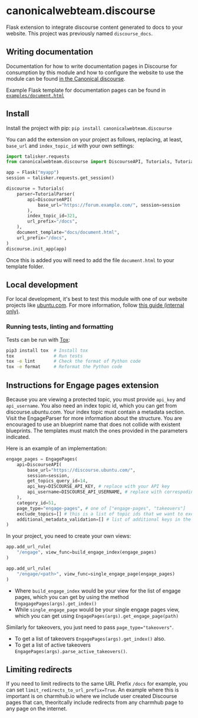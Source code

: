 # canonicalwebteam.discourse

Flask extension to integrate discourse content generated to docs to your website. This project was previously named `discourse_docs`.

## Writing documentation

Documentation for how to write documentation pages in Discourse for consumption by this module and how to configure the website to use the module can be found [in the Canonical discourse](https://discourse.canonical.com/t/creating-discourse-based-documentation-pages/159).

Example Flask template for documentation pages can be found in [`examples/document.html`](https://github.com/canonical-web-and-design/canonicalwebteam.discourse/blob/main/examples/document.html)

## Install

Install the project with pip: `pip install canonicalwebteam.discourse`

You can add the extension on your project as follows, replacing, at least, `base_url` and `index_topic_id` with your own settings:

```python
import talisker.requests
from canonicalwebteam.discourse import DiscourseAPI, Tutorials, TutorialParser

app = Flask("myapp")
session = talisker.requests.get_session()

discourse = Tutorials(
    parser=TutorialParser(
        api=DiscourseAPI(
            base_url="https://forum.example.com/", session=session
        ),
        index_topic_id=321,
        url_prefix="/docs",
    ),
    document_template="docs/document.html",
    url_prefix="/docs",
)
discourse.init_app(app)
```

Once this is added you will need to add the file `document.html` to your template folder.

## Local development

For local development, it's best to test this module with one of our website projects like [ubuntu.com](https://github.com/canonical-web-and-design/ubuntu.com/). For more information, follow [this guide (internal only)](https://discourse.canonical.com/t/how-to-run-our-python-modules-for-local-development/308).

### Running tests, linting and formatting

Tests can be run with [Tox](https://tox.wiki/en/latest/):

``` bash
pip3 install tox  # Install tox
tox               # Run tests
tox -e lint       # Check the format of Python code
tox -e format     # Reformat the Python code
```

## Instructions for Engage pages extension

Because you are viewing a protected topic, you must provide `api_key` and `api_username`. You also need an index topic id, which you can get from discourse.ubuntu.com. Your index topic must contain a metadata section. Visit the EngageParser for more information about the structure. You are encouraged to use an blueprint name that does not collide with existent blueprints. The templates must match the ones provided in the parameters indicated.

Here is an example of an implementation:

```python
engage_pages = EngagePages(
    api=DiscourseAPI(
        base_url="https://discourse.ubuntu.com/",
        session=session,
        get_topics_query_id=14,
        api_key=DISCOURSE_API_KEY, # replace with your API key
        api_username=DISCOURSE_API_USERNAME, # replace with correspoding username
    ),
    category_id=51,
    page_type="engage-pages", # one of ["engage-pages", "takeovers"]
    exclude_topics=[] # this is a list of topic ids that we want to exclude from Markdown error checks
    additional_metadata_validation=[] # list of additional keys in the metadata table that you want to validate existence for e.g. language
)
```

In your project, you need to create your own views:

```python
app.add_url_rule(
    "/engage", view_func=build_engage_index(engage_pages)
)

app.add_url_rule(
    "/engage/<path>", view_func=single_engage_page(engage_pages)
)
```

- Where `build_engage_index` would be your view for the list of engage pages, which you can get by using the method `EngagagePages(args).get_index()`
- While `single_engage_page` would be your single engage pages view, which you can get using `EngagePages(args).get_engage_page(path)`

Similarly for takeovers, you just need to pass `page_type="takeovers"`.

- To get a list of takeovers `EngagePages(args).get_index()` also.
- To get a list of active takeovers `EngagePages(args).parse_active_takeovers()`.

## Limiting redirects

If you need to limit redirects to the same URL Prefix `/docs` for example, you can set `limit_redirects_to_url_prefix=True`. An example where this is important is on charmhub.io where we include user created Discourse pages that can, theoritcally include redirects from any charmhub page to any page on the internet.

